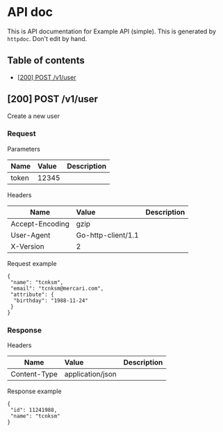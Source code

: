 # API doc

This is API documentation for Example API (simple). This is generated by `httpdoc`. Don't edit by hand.

## Table of contents

- [[200] POST /v1/user](#200-post-v1user)


## [200] POST /v1/user

Create a new user

### Request

Parameters

| Name  | Value  | Description |
| ----- | :----- | :--------- |
| token | 12345 |  |


Headers

| Name  | Value  | Description |
| ----- | :----- | :--------- |
| Accept-Encoding | gzip |  |
| User-Agent | Go-http-client/1.1 |  |
| X-Version | 2 |  |





Request example

```
{
 "name": "tcnksm",
 "email": "tcnksm@mercari.com",
 "attribute": {
  "birthday": "1988-11-24"
 }
}

```


### Response

Headers

| Name  | Value  | Description |
| ----- | :----- | :--------- |
| Content-Type | application/json |  |





Response example

```
{
 "id": 11241988,
 "name": "tcnksm"
}

```


